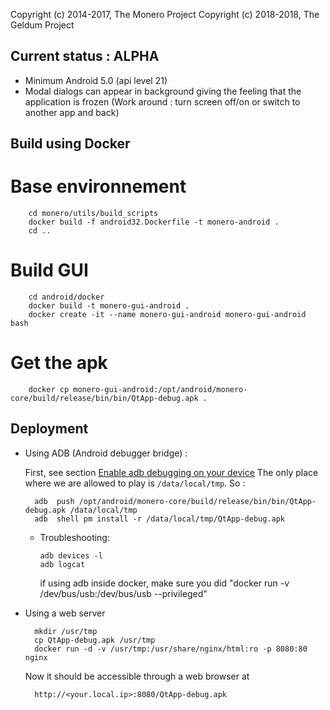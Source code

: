 Copyright (c) 2014-2017, The Monero Project
Copyright (c) 2018-2018, The Geldum Project

## Current status : ALPHA

 - Minimum Android 5.0 (api level 21)
 - Modal dialogs can appear in background giving the feeling that the application is frozen (Work around : turn screen off/on or switch to another app and back)

## Build using Docker

# Base environnement

        cd monero/utils/build_scripts
        docker build -f android32.Dockerfile -t monero-android .
        cd ..

# Build GUI

        cd android/docker
        docker build -t monero-gui-android .
        docker create -it --name monero-gui-android monero-gui-android bash

# Get the apk

        docker cp monero-gui-android:/opt/android/monero-core/build/release/bin/bin/QtApp-debug.apk .
       
## Deployment

- Using ADB (Android debugger bridge) : 

  First, see section [Enable adb debugging on your device](https://developer.android.com/studio/command-line/adb.html#Enabling)
  The only place where we are allowed to play is `/data/local/tmp`. So : 

        adb  push /opt/android/monero-core/build/release/bin/bin/QtApp-debug.apk /data/local/tmp
        adb  shell pm install -r /data/local/tmp/QtApp-debug.apk
   
  - Troubleshooting: 
  
        adb devices -l
        adb logcat
	
    if using adb inside docker, make sure you did "docker run -v /dev/bus/usb:/dev/bus/usb --privileged"
	
- Using a web server

        mkdir /usr/tmp
        cp QtApp-debug.apk /usr/tmp
        docker run -d -v /usr/tmp:/usr/share/nginx/html:ro -p 8080:80 nginx

  Now it should be accessible through a web browser at 
  
        http://<your.local.ip>:8080/QtApp-debug.apk
  
